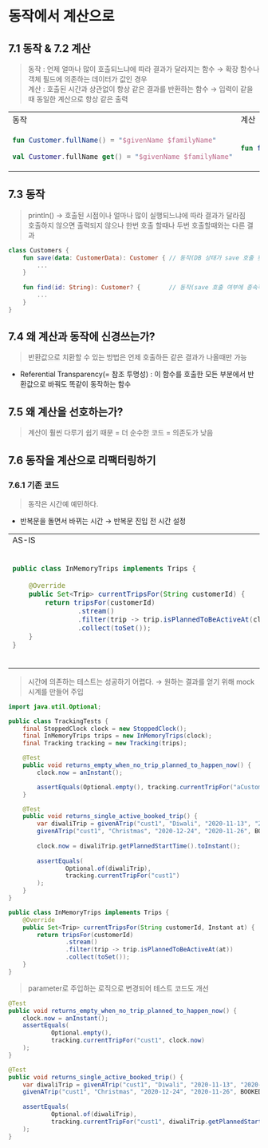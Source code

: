 # 동작에서 계산으로

## 7.1 동작 & 7.2 계산

> 동작 : 언제 얼마나 많이 호출되느냐에 따라 결과가 달라지는 함수 &rarr; 확장 함수나 객체 필드에 의존하는 데이터가 값인 경우<br>
> 계산 : 호출된 시간과 상관없이 항상 같은 결과를 반환하는 함수 &rarr; 입력이 같을 때 동일한 계산으로 항상 같은 출력

<table>

<tr>
<td>동작</td><td>계산</td>
</tr>

<td>

```kotlin
fun Customer.fullName() = "$givenName $familyName"

val Customer.fullName get() = "$givenName $familyName"
```
</td>
<td>

```kotlin
fun fullName(customer: Customer) = "${customer.givenName} ${customer.familyName}"
```
</td>
</table>

## 7.3 동작

> println() &rarr; 호출된 시점이나 얼마나 많이 실행되느냐에 따라 결과가 달라짐<br>
> 호출하지 않으면 출력되지 않으나 한번 호출 할때나 두번 호출할때와는 다른 결과

```kotlin
class Customers {
    fun save(data: CustomerData): Customer { // 동작(DB 상태가 save 호출 횟수에 따라 다름)
        ...
    }
    
    fun find(id: String): Customer? {        // 동작(save 호출 여부에 종속적임)
        ...
    }
}
```
## 7.4 왜 계산과 동작에 신경쓰는가?

> 반환값으로 치환할 수 있는 방법은 언제 호출하든 같은 결과가 나올때만 가능

- Referential Transparency(= 참조 투명성) : 이 함수를 호출한 모든 부분에서 반환값으로 바꿔도 똑같이 동작하는 함수

## 7.5 왜 계산을 선호하는가?

> 계산이 훨씬 다루기 쉽기 때문 = 더 순수한 코드 = 의존도가 낮음

## 7.6 동작을 계산으로 리팩터링하기

### 7.6.1 기존 코드

> 동작은 시간예 예민하다.
 
- 반복문을 돌면서 바뀌는 시간 &rarr; 반복문 진입 전 시간 설정

<table>
<tr>
<td>AS-IS</td><td>TO-BE</td>
</tr>

<tr>
<td>

```java
public class InMemoryTrips implements Trips {
    
    @Override
    public Set<Trip> currentTripsFor(String customerId) {
        return tripsFor(customerId)
                .stream()
                .filter(trip -> trip.isPlannedToBeActiveAt(clock.instant()))
                .collect(toSet());
    }
}
```
</td>

<td>

```java
public class InMemoryTrips implements Trips {
    
    @Override
    public Set<Trip> currentTripsFor(String customerId) {
        var now = clock.instant();
        
        return tripsFor(customerId)
                .stream()
                .filter(trip -> trip.isPlannedToBeActiveAt(now))
                .collect(toSet());
    }
}
```
</td>
</tr>
</table>

> 시간에 의존하는 테스트는 성공하기 어렵다. &rarr; 원하는 결과를 얻기 위해 mock 시계를 만들어 주입

```java
import java.util.Optional;

public class TrackingTests {
    final StoppedClock clock = new StoppedClock();
    final InMemoryTrips trips = new InMemoryTrips(clock);
    final Tracking tracking = new Tracking(trips);

    @Test
    public void returns_empty_when_no_trip_planned_to_happen_now() {
        clock.now = anInstant();

        assertEquals(Optional.empty(), tracking.currentTripFor("aCustomer"));
    }

    @Test
    public void returns_single_active_booked_trip() {
        var diwaliTrip = givenATrip("cust1", "Diwali", "2020-11-13", "2020-11-15", BOOKED);
        givenATrip("cust1", "Christmas", "2020-12-24", "2020-11-26", BOOKED);
        
        clock.now = diwaliTrip.getPlannedStartTime().toInstant();
        
        assertEquals(
                Optional.of(diwaliTrip),
                tracking.currentTripFor("cust1")
        );
    }
}
```

```java
public class InMemoryTrips implements Trips {
    @Override
    public Set<Trip> currentTripsFor(String customerId, Instant at) {  // parameter로 받아 주입
        return tripsFor(customerId)
                .stream()
                .filter(trip -> trip.isPlannedToBeActiveAt(at))
                .collect(toSet());
    } 
}
```

> parameter로 주입하는 로직으로 변경되어 테스트 코드도 개선

```java
@Test
public void returns_empty_when_no_trip_planned_to_happen_now() {
    clock.now = anInstant();
    assertEquals(
            Optional.empty(),
            tracking.currentTripFor("cust1", clock.now)
    );
}

@Test
public void returns_single_active_booked_trip() {
    var diwaliTrip = givenATrip("cust1", "Diwali", "2020-11-13", "2020-11-15", BOOKED);
    givenATrip("cust1", "Christmas", "2020-12-24", "2020-11-26", BOOKED);
    
    assertEquals(
            Optional.of(diwaliTrip),
            tracking.currentTripFor("cust1", diwaliTrip.getPlannedStartTime().toInstant())
    );
}
```